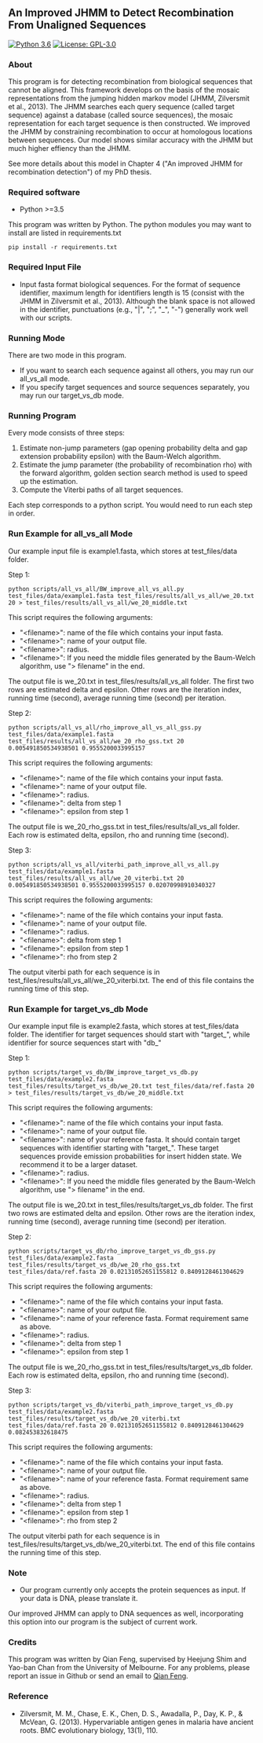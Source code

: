 An Improved JHMM to Detect Recombination From Unaligned Sequences
-----------------------
[![Python 3.6](https://img.shields.io/pypi/pyversions/Django)](https://www.python.org/downloads/release/python-360/)
[![License: GPL-3.0](https://img.shields.io/cran/l/devtools)](https://opensource.org/licenses/GPL-3.0)

### About
This program is for detecting recombination from biological sequences that cannot be aligned. This framework develops on the basis of the mosaic representations from the jumping hidden markov model (JHMM, Zilversmit et al., 2013). The JHMM searches each query sequence (called target sequence) against a database (called source sequences), the mosaic representation for each target sequence is then constructed. We improved the JHMM by constraining recombination to occur at homologous locations between sequences. Our model shows similar accuracy with the JHMM but much higher effiency than the JHMM. 

See more details about this model in Chapter 4 ("An improved JHMM for recombination detection") of my PhD thesis.

### Required software
- Python >=3.5

This program was written by Python. The python modules you may want to install are listed in requirements.txt
```
pip install -r requirements.txt
```


### Required Input File
- Input fasta format biological sequences. 
For the format of sequence identifier, maximum length for identifiers length is 15 (consist with the JHMM in Zilversmit et al., 2013). Although the blank space is not allowed in the identifier, punctuations (e.g., "|", ";", "_", "-") generally work well with our scripts. 




### Running Mode
There are two mode in this program. 
- If you want to search each sequence against all others, you may run our all_vs_all mode. 
- If you specify target sequences and source sequences separately, you may run our target_vs_db mode.  


### Running Program  
Every mode consists of three steps:
1) Estimate non-jump parameters (gap opening probability delta and gap extension probability epsilon) with the Baum-Welch algorithm.
2) Estimate the jump parameter (the probability of recombination rho) with the forward algorithm, golden section search method is used to speed up the estimation.
3) Compute the Viterbi paths of all target sequences.

Each step corresponds to a python script. You would need to run each step in order.


### Run Example for all_vs_all Mode
Our example input file is example1.fasta, which stores at test_files/data folder. 

Step 1:

```
python scripts/all_vs_all/BW_improve_all_vs_all.py test_files/data/example1.fasta test_files/results/all_vs_all/we_20.txt 20 > test_files/results/all_vs_all/we_20_middle.txt 
```
This script requires the following arguments:
- "\<filename\>": name of the file which contains your input fasta.
- "\<filename\>": name of your output file.
- "\<filename\>": radius.
- "\<filename\>": If you need the middle files generated by the Baum-Welch algorithm, use "> filename" in the end.

The output file is we_20.txt in test_files/results/all_vs_all folder. The first two rows are estimated delta and epsilon. Other rows are the iteration index, running time (second), average running time (second) per iteration.



Step 2:

```
python scripts/all_vs_all/rho_improve_all_vs_all_gss.py test_files/data/example1.fasta test_files/results/all_vs_all/we_20_rho_gss.txt 20 0.005491850534938501 0.9555200033995157  
```
This script requires the following arguments:
- "\<filename\>": name of the file which contains your input fasta.
- "\<filename\>": name of your output file.
- "\<filename\>": radius.
- "\<filename\>": delta from step 1
- "\<filename\>": epsilon from step 1

The output file is we_20_rho_gss.txt in test_files/results/all_vs_all folder. Each row is estimated delta, epsilon, rho and running time (second).



Step 3:

```
python scripts/all_vs_all/viterbi_path_improve_all_vs_all.py test_files/data/example1.fasta test_files/results/all_vs_all/we_20_viterbi.txt 20 0.005491850534938501 0.9555200033995157 0.02070998910340327 
```
This script requires the following arguments:
- "\<filename\>": name of the file which contains your input fasta.
- "\<filename\>": name of your output file.
- "\<filename\>": radius.
- "\<filename\>": delta from step 1
- "\<filename\>": epsilon from step 1
- "\<filename\>": rho from step 2

The output viterbi path for each sequence is in test_files/results/all_vs_all/we_20_viterbi.txt. The end of this file contains the running time of this step. 


### Run Example for target_vs_db Mode
Our example input file is example2.fasta, which stores at test_files/data folder. The identifier for target sequences should start with "target_", while identifier for source sequences start with "db_"

Step 1:

```
python scripts/target_vs_db/BW_improve_target_vs_db.py test_files/data/example2.fasta test_files/results/target_vs_db/we_20.txt test_files/data/ref.fasta 20 > test_files/results/target_vs_db/we_20_middle.txt
```
This script requires the following arguments:
- "\<filename\>": name of the file which contains your input fasta.
- "\<filename\>": name of your output file.
- "\<filename\>": name of your reference fasta. It should contain target sequences with identifier starting with "target_". These target sequences provide emission probabilities for insert hidden state. We recommend it to be a larger dataset.
- "\<filename\>": radius.
- "\<filename\>": If you need the middle files generated by the Baum-Welch algorithm, use "> filename" in the end.

The output file is we_20.txt in test_files/results/target_vs_db folder. The first two rows are estimated delta and epsilon. Other rows are the iteration index, running time (second), average running time (second) per iteration.



Step 2:

```
python scripts/target_vs_db/rho_improve_target_vs_db_gss.py test_files/data/example2.fasta test_files/results/target_vs_db/we_20_rho_gss.txt test_files/data/ref.fasta 20 0.02131052651155812 0.8409128461304629  
```
This script requires the following arguments:
- "\<filename\>": name of the file which contains your input fasta.
- "\<filename\>": name of your output file.
- "\<filename\>": name of your reference fasta. Format requirement same as above.
- "\<filename\>": radius.
- "\<filename\>": delta from step 1
- "\<filename\>": epsilon from step 1

The output file is we_20_rho_gss.txt in test_files/results/target_vs_db folder. Each row is estimated delta, epsilon, rho and running time (second).



Step 3:

```
python scripts/target_vs_db/viterbi_path_improve_target_vs_db.py test_files/data/example2.fasta test_files/results/target_vs_db/we_20_viterbi.txt test_files/data/ref.fasta 20 0.02131052651155812 0.8409128461304629 0.082453832618475
```
This script requires the following arguments:
- "\<filename\>": name of the file which contains your input fasta.
- "\<filename\>": name of your output file.
- "\<filename\>": name of your reference fasta. Format requirement same as above.
- "\<filename\>": radius.
- "\<filename\>": delta from step 1
- "\<filename\>": epsilon from step 1
- "\<filename\>": rho from step 2

The output viterbi path for each sequence is in test_files/results/target_vs_db/we_20_viterbi.txt. The end of this file contains the running time of this step. 




### Note

- Our program currently only accepts the protein sequences as input. If your data is DNA, please translate it.

Our improved JHMM can apply to DNA sequences as well, incorporating this option into our program is the subject of current work.



### Credits

This program was written by Qian Feng, supervised by Heejung Shim and Yao-ban Chan from the University of Melbourne. For any problems, please report an issue in Github or send an email to [Qian Feng](mailto:fengq2@student.unimelb.edu.au).



### Reference
- Zilversmit, M. M., Chase, E. K., Chen, D. S., Awadalla, P., Day, K. P., & McVean, G. (2013). Hypervariable antigen genes in malaria have ancient roots. BMC evolutionary biology, 13(1), 110.
